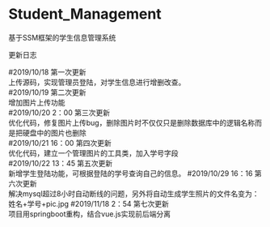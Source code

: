 # Student_Management
基于SSM框架的学生信息管理系统

更新日志

#2019/10/18 第一次更新<br>
上传源码，实现管理员登陆，对学生信息进行增删改查。<br> 
#2019/10/19 第二次更新<br>
增加图片上传功能<br> 
#2019/10/20 2：00 第三次更新<br>
优化代码，修复图片上传bug，删除图片时不仅仅只是删除数据库中的逻辑名称而是把硬盘中的图片也删除<br>
#2019/10/21 16：00 第四次更新<br>
优化代码，建立一个管理图片的工具类，加入学号字段<br>
#2019/10/22 13：45 第五次更新<br>
新增学生登陆功能，可根据登陆的学号查询自己的信息。
#2019/10/29 16：16 第六次更新<br>
解决mysql超过8小时自动断线的问题，另外将自动生成学生照片的文件名变为：姓名+学号+pic.jpg
#2019/11/18 2：54 第七次更新<br>
项目用springboot重构，结合vue.js实现前后端分离



